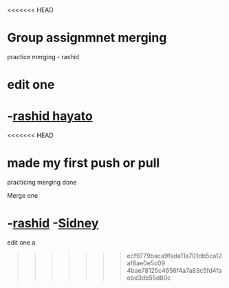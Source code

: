 <<<<<<< HEAD
# Group assignmnet merging
practice merging - rashid
# edit one

-[rashid hayato]()
=======
<<<<<<< HEAD

# made my first push or pull

practicing merging done

Merge one

# -[rashid]() -[Sidney]()

edit one
a

> > > > > > > ecf9779baca9fada11a701db5ca12af8ae0e5c09
>>>>>>> 4bae78125c4656f4a7a83c5fd4faebd3db55d80c
